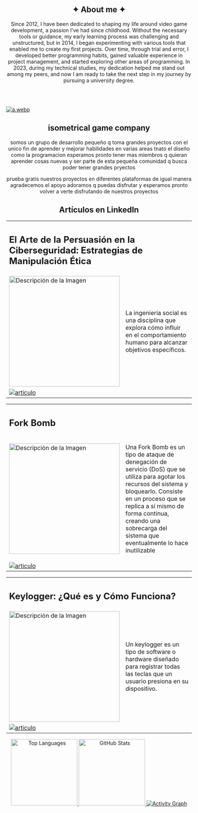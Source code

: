 <!-- si revisas el codigo lo voy a fragmentar y no quiero tener un codigo limpio super estetico est
estoy cansado de eso solo voy a tener cosas funcionales si quieres ver codigo mas limpio revisa mis 
otros proyectos si te interesa trabajar puedes contactarme por cualquier medio o red social-->



<!-- xxxxxxxxxxxxxxxxxxxxxxxxxxxxxxxxxxxxxxxxxxxxxxxxxxxxxxxxxxxxxxxxxxxxxxxxxxxxxxxxxxxxxxxxxxxxxxx Sobre mi   xxxxxxxxxxxxxxxxxxxxxxxxxxxxxxxxxxxxxxxxxxxxxxxxxxxxxxxxxxxxxxxxxxxxxxxxxxxxxxxxxxxxxxxxxxxxxxx -->
<section align="center"> 

<h1> ✦ About me ✦ </h1>

<p>
       Since 2012, I have been dedicated to shaping my life around video game development, a passion I’ve had since childhood. Without the necessary tools or guidance, my early learning process was challenging and unstructured, but in 2014, I began experimenting with
       various tools that enabled me to create my first projects. Over time, through trial and error, I developed better programming habits, gained valuable experience in project management, and started exploring other areas of programming. In 2023, during my
       technical studies, my dedication helped me stand out among my peers, and now I am ready to take the next step in my journey by pursuing a university degree.
</p>

<br> </br> </section>

<!-- banner --> 

[![a.webp](https://i.postimg.cc/7ZMmj0Ss/a.webp)](https://postimg.cc/pmrfF9Gz)




<!-- xxxxxxxxxxxxxxxxxxxxxxxxxxxxxxxxxxxxxxxxxxxxxxxxxxxxxxxxxxxxxxxxxxxxxxxxxxxxxxxxxxxxxxxxxxxxxxx exp laboral xxxxxxxxxxxxxxxxxxxxxxxxxxxxxxxxxxxxxxxxxxxxxxxxxxxxxxxxxxxxxxxxxxxxxxxxxxxxxxxxxxxxxxxxxxxxxxx -->


<!-- xxxxxxxxxxxxxxxxxxxxxxxxxxxxxxxxxxxxxxxxxxxxxxxxxxxxxxxxxxxxxxxxxxxxxxxxxxxxxxxxxxxxxxxxxxxxxxx isometrical game company xxxxxxxxxxxxxxxxxxxxxxxxxxxxxxxxxxxxxxxxxxxxxxxxxxxxxxxxxxxxxxxxxxxxxxxxxxxxxxxxxxxxxxxxxxxxxxx -->
<section align="center">
  
<h1> isometrical game company </h1>
  
<p>
       somos un grupo de desarrollo pequeño q toma grandes proyectos con el unico fin de aprender y mejorar habilidades
       en varias areas tnato el diseño como la programacion esperamos pronto tener mas miembros q quieran aprender cosas nuevas
       y ser parte de esta pequeña comunidad q busca poder tener grandes pryectos
</p>

  
<p>
       prueba gratis nuestros proyectos en diferentes plataformas de igual manera agradecemos el apoyo adoramos q puedas disfrutar 
       y esperamos pronto volver a verte disfrutando de nuestros proyectos
</p>

</table></section>
<!-- xxxxxxxxxxxxxxxxxxxxxxxxxxxxxxxxxxxxxxxxxxxxxxxxxxxxxxxxxxxxxxxxxxxxxxxxxxxxxxxxxxxxxxxxxxxxxxx articulos xxxxxxxxxxxxxxxxxxxxxxxxxxxxxxxxxxxxxxxxxxxxxxxxxxxxxxxxxxxxxxxxxxxxxxxxxxxxxxxxxxxxxxxxxxxxxxx -->
<section align="center">
<h1>Artículos en LinkedIn</h1>
    
    
<table> <tr>  <td colspan="2">
<h2>El Arte de la Persuasión en la Ciberseguridad: Estrategias de Manipulación Ética</h2>
</td> </tr> <tr> <td>
<img src="https://media.licdn.com/dms/image/v2/D4E12AQEtUCOkMYOtrA/article-cover_image-shrink_423_752/article-cover_image-shrink_423_752/0/1735814634175?e=1741219200&v=beta&t=umGDsLhImmOmZAqW3tx3RYN44r93PUfaMdM_fg8a99Q" alt="Descripción de la Imagen" width="300"/>
</td> <td>
<p>La ingeniería social es una disciplina que explora cómo influir en el comportamiento humano para alcanzar objetivos específicos.</p>
</td> </tr> <tr>
<td colspan="2"> <a href="https://www.linkedin.com/pulse/el-arte-de-la-persuasi%25C3%25B3n-en-ciberseguridad-%25C3%25A9tica-caceres-rios-u6mge" target="_blank">
<img src="https://img.shields.io/badge/Lee_este_artículo-ffffff?style=for-the-badge&logo=linkedin&logoColor=blue" alt="articulo">
</a> </td> </tr> </table> 


<table> <tr>  <td colspan="2">
<h2>Fork Bomb</h2>
</td> </tr> <tr> <td>
<img src="https://media.licdn.com/dms/image/v2/D4E12AQGxfFzTUYJ9aw/article-cover_image-shrink_720_1280/article-cover_image-shrink_720_1280/0/1735818143837?e=1741219200&v=beta&t=HQr-0tVej-ILdOFUWFm_o5iXawjKCc0Q5pwcGOMzKMw" alt="Descripción de la Imagen" width="300"/>
</td> <td>
<p>Una Fork Bomb es un tipo de ataque de denegación de servicio (DoS) que se utiliza para agotar los recursos del sistema y bloquearlo. Consiste en un proceso que se replica a sí mismo de forma continua, creando una sobrecarga del sistema que eventualmente lo hace inutilizable</p>
</td> </tr> <tr>
<td colspan="2"> <a href="https://www.linkedin.com/pulse/fork-bomb-miguel-angel-caceres-rios-tfsle/" target="_blank">
<img src="https://img.shields.io/badge/Lee_este_artículo-ffffff?style=for-the-badge&logo=linkedin&logoColor=blue" alt="articulo">
</a> </td> </tr> </table> 


<table> <tr>  <td colspan="2">
<h2>Keylogger: ¿Qué es y Cómo Funciona?</h2>
</td> </tr> <tr> <td>
<img src="https://media.licdn.com/dms/image/v2/D4E12AQHn0KLuv_YRTw/article-cover_image-shrink_720_1280/article-cover_image-shrink_720_1280/0/1735819245673?e=1741219200&v=beta&t=y2x56IGXAUvOk-6o7gfIeGr6LFGJhRY-5h1MoBWkUkE" alt="Descripción de la Imagen" width="300"/>
</td> <td>
<p>Un keylogger es un tipo de software o hardware diseñado para registrar todas las teclas que un usuario presiona en su dispositivo.</p>
</td> </tr> <tr>
<td colspan="2"> <a href="https://www.linkedin.com/pulse/keylogger-qu%25C3%25A9-es-y-c%25C3%25B3mo-funciona-miguel-angel-caceres-rios-yfjoe/" target="_blank">
<img src="https://img.shields.io/badge/Lee_este_artículo-ffffff?style=for-the-badge&logo=linkedin&logoColor=blue" alt="articulo">
</a> </td> </tr> </table> </section>







<!-- xxxxxxxxxxxxxxxxxxxxxxxxxxxxxxxxxxxxxxxxxxxxxxxxxxxxxxxxxxxxxxxxxxxxxxxxxxxxxxxxxxxxxxxxxxxxxxx estadisticas github xxxxxxxxxxxxxxxxxxxxxxxxxxxxxxxxxxxxxxxxxxxxxxxxxxxxxxxxxxxxxxxxxxxxxxxxxxxxxxxxxxxxxxxxxxxxxxx -->
<section align="center">
  
  <!-- Top Languages -->
  <a href="https://github.com/miguelacaceresrios">
    <img height="180em" src="https://github-readme-stats.vercel.app/api/top-langs/?username=miguelacaceresrios&layout=compact&langs_count=8&theme=dark" alt="Top Languages" />
  </a>
  
  <!-- GitHub Stats -->
  <a href="https://github.com/miguelacaceresrios">
    <img height="180em" src="https://github-readme-stats-eight-theta.vercel.app/api?username=miguelacaceresrios&show_icons=true&theme=dark&include_all_commits=true&count_private=true" alt="GitHub Stats" />
  </a>


  <!-- Activity Graph -->
  <a href="https://github.com/Ashutosh00710/github-readme-activity-graph">
    <img src="https://github-readme-activity-graph.vercel.app/graph?username=miguelacaceresrios&theme=github-dark" alt="Activity Graph" />
  </a>
  
</section>
